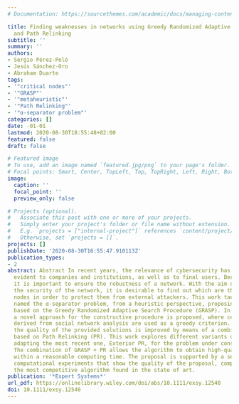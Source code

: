 ```yaml
---
# Documentation: https://sourcethemes.com/academic/docs/managing-content/

title: Finding weaknesses in networks using Greedy Randomized Adaptive Search Procedure
  and Path Relinking
subtitle: ''
summary: ''
authors:
- Sergio Pérez-Peló
- Jesús Sánchez-Oro
- Abraham Duarte
tags:
- '"critical nodes"'
- '"GRASP"'
- '"metaheuristic"'
- '"Path Relinking"'
- '"α-separator problem"'
categories: []
date: -01-01
lastmod: 2020-08-30T18:55:48+02:00
featured: false
draft: false

# Featured image
# To use, add an image named `featured.jpg/png` to your page's folder.
# Focal points: Smart, Center, TopLeft, Top, TopRight, Left, Right, BottomLeft, Bottom, BottomRight.
image:
  caption: ''
  focal_point: ''
  preview_only: false

# Projects (optional).
#   Associate this post with one or more of your projects.
#   Simply enter your project's folder or file name without extension.
#   E.g. `projects = ["internal-project"]` references `content/project/deep-learning/index.md`.
#   Otherwise, set `projects = []`.
projects: []
publishDate: '2020-08-30T16:55:47.910113Z'
publication_types:
- 2
abstract: Abstract In recent years, the relevance of cybersecurity has been increasingly
  evident to companies and institutions, as well as to final users. Because of that,
  it is important to ensure the robustness of a network. With the aim of improving
  the security of the network, it is desirable to find out which are the most critical
  nodes in order to protect them from external attackers. This work tackles this problem,
  named the α-separator problem, from a heuristic perspective, proposing an algorithm
  based on the Greedy Randomized Adaptive Search Procedure (GRASP). In particular,
  a novel approach for the constructive procedure is proposed, where centrality metrics
  derived from social network analysis are used as a greedy criterion. Furthermore,
  the quality of the provided solutions is improved by means of a combination method
  based on Path Relinking (PR). This work explores different variants of PR, also
  adapting the most recent one, Exterior PR, for the problem under consideration.
  The combination of GRASP + PR allows the algorithm to obtain high-quality solutions
  within a reasonable computing time. The proposal is supported by a set of intensive
  computational experiments that show the quality of the proposal, comparing it with
  the most competitive algorithm found in the state of art.
publication: '*Expert Systems*'
url_pdf: https://onlinelibrary.wiley.com/doi/abs/10.1111/exsy.12540
doi: 10.1111/exsy.12540
---
```

